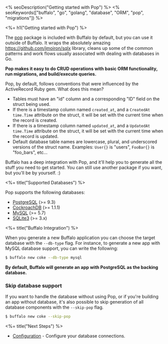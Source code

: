 <% seoDescription("Getting started with Pop") %>
<% seoKeywords(["buffalo", "go", "golang", "database", "ORM", "pop", "migrations"]) %>

<%= h1("Getting started with Pop") %>

The [pop](https://godoc.org/github.com/gobuffalo/pop) package is included with Buffalo by default, but you can use it outside of Buffalo. It wraps the absolutely amazing https://github.com/jmoiron/sqlx library, cleans up some of the common patterns and work flows usually associated with dealing with databases in Go.

**Pop makes it easy to do CRUD operations with basic ORM functionality, run migrations, and build/execute queries.**

Pop, by default, follows conventions that were influenced by the ActiveRecord Ruby gem. What does this mean?

* Tables must have an "id" column and a corresponding "ID" field on the struct being used.
* If there is a timestamp column named `created_at`, and a `CreatedAt time.Time` attribute on the struct, it will be set with the current time when the record is created.
* If there is a timestamp column named `updated_at`, and a `UpdatedAt time.Time` attribute on the struct, it will be set with the current time when the record is updated.
* Default database table names are lowercase, plural, and underscored versions of the struct name. Examples: `User{}` is "users", `FooBar{}` is "foo_bars", etc...

Buffalo has a deep integration with Pop, and it'll help you to generate all the stuff you need to get started. You can still use another package if you want, but you'll be by yourself. :)

<%= title("Supported Databases") %>

Pop supports the following databases:
* [PostgreSQL](https://www.postgresql.org/) (>= 9.3)
* [CockroachDB](https://www.cockroachlabs.com/) (>= 1.1.1)
* [MySQL](https://www.mysql.com/) (>= 5.7)
* [SQLite3](https://sqlite.org/) (>= 3.x)

<%= title("Buffalo Integration") %>

When you generate a new Buffalo application you can choose the target database with the `--db-type` flag. For instance, to generate a new app with MySQL database support, you can write the following:

```bash
$ buffalo new coke --db-type mysql
```

**By default, Buffalo will generate an app with PostgreSQL as the backing database.**

### Skip database support

If you want to handle the database without using Pop, or if you're building an app without database, it's also possible to skip generation of all database components with the `--skip-pop` flag.

```bash
$ buffalo new coke --skip-pop
```

<%= title("Next Steps") %>

* [Configuration](/en/docs/db/configuration) - Configure your database connections.